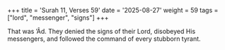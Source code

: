 +++
title = 'Surah 11, Verses 59'
date = '2025-08-27'
weight = 59
tags = ["lord", "messenger", "signs"]
+++

That was ’Âd. They denied the signs of their Lord, disobeyed His messengers, and followed the command of every stubborn tyrant.
